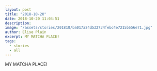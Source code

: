 ```yaml
---
layout: post
title: "2018-10-20"
date: 2018-10-20 11:04:51
description: 
image: "/assets/stories/201810/ba017a24d532734febc4e7215b656e71.jpg"
author: Elise Plain
excerpt: MY MATCHA PLACE!
tags: 
  - stories
  - all
---
```


MY MATCHA PLACE!
<p></p>
